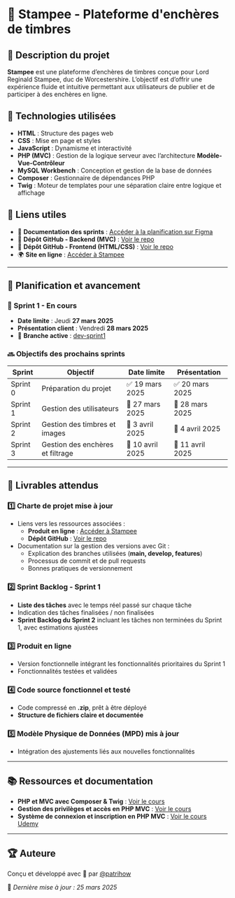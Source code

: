 # 📌 Stampee - Plateforme d'enchères de timbres

## 📖 Description du projet
**Stampee** est une plateforme d’enchères de timbres conçue pour Lord Reginald Stampee, duc de Worcestershire. L’objectif est d’offrir une expérience fluide et intuitive permettant aux utilisateurs de publier et de participer à des enchères en ligne.

## 🚀 Technologies utilisées
- **HTML** : Structure des pages web  
- **CSS** : Mise en page et styles  
- **JavaScript** : Dynamisme et interactivité  
- **PHP (MVC)** : Gestion de la logique serveur avec l’architecture **Modèle-Vue-Contrôleur**  
- **MySQL Workbench** : Conception et gestion de la base de données  
- **Composer** : Gestionnaire de dépendances PHP  
- **Twig** : Moteur de templates pour une séparation claire entre logique et affichage  

## 🔗 Liens utiles
- 📌 **Documentation des sprints** : [Accéder à la planification sur Figma](https://www.figma.com/design/dAj2pv5iFMMb82QyRQ9K8E/Sprints-Stampee?node-id=2067-476&t=rLKQX5RVbomiS1KE-1)  
- 📂 **Dépôt GitHub - Backend (MVC)** : [Voir le repo](https://github.com/patrihow/mvc-stampee)  
- 📂 **Dépôt GitHub - Frontend (HTML/CSS)** : [Voir le repo](https://github.com/patrihow/stampee)  
- 🌍 **Site en ligne** : [Accéder à Stampee](https://patrihow.github.io/stampee/)  

---

## 📅 Planification et avancement

### 🏁 Sprint 1 - En cours
- **Date limite** : Jeudi **27 mars 2025**  
- **Présentation client** : Vendredi **28 mars 2025**  
- 📂 **Branche active** : [dev-sprint1](https://github.com/patrihow/mvc-stampee/tree/dev-sprint1)  

### 🔜 Objectifs des prochains sprints
| Sprint  | Objectif | Date limite | Présentation |
|---------|-----------------------------------|--------------|--------------|
| Sprint 0 | Préparation du projet | ✅ 19 mars 2025 | ✅ 20 mars 2025 |
| Sprint 1 | Gestion des utilisateurs | 📅 27 mars 2025 | 📅 28 mars 2025 |
| Sprint 2 | Gestion des timbres et images | 📅 3 avril 2025 | 📅 4 avril 2025 |
| Sprint 3 | Gestion des enchères et filtrage | 📅 10 avril 2025 | 📅 11 avril 2025 |

---

## 📌 Livrables attendus

### 1️⃣ **Charte de projet mise à jour**
- Liens vers les ressources associées :
  - **Produit en ligne** : [Accéder à Stampee](https://patrihow.github.io/stampee/)  
  - **Dépôt GitHub** : [Voir le repo](https://github.com/patrihow/mvc-stampee)  
- Documentation sur la gestion des versions avec Git :
  - Explication des branches utilisées (**main, develop, features**)
  - Processus de commit et de pull requests
  - Bonnes pratiques de versionnement  

### 2️⃣ **Sprint Backlog - Sprint 1**
- **Liste des tâches** avec le temps réel passé sur chaque tâche  
- Indication des tâches finalisées / non finalisées  
- **Sprint Backlog du Sprint 2** incluant les tâches non terminées du Sprint 1, avec estimations ajustées  

### 3️⃣ **Produit en ligne**
- Version fonctionnelle intégrant les fonctionnalités prioritaires du Sprint 1  
- Fonctionnalités testées et validées  

### 4️⃣ **Code source fonctionnel et testé**
- Code compressé en **.zip**, prêt à être déployé  
- **Structure de fichiers claire et documentée**  

### 5️⃣ **Modèle Physique de Données (MPD) mis à jour**
- Intégration des ajustements liés aux nouvelles fonctionnalités  

---

## 📚 Ressources et documentation
- **PHP et MVC avec Composer & Twig** : [Voir le cours](https://good4college.com/online-course/object-oriented-php-with-mvc-composer-and-twig/fr#209)  
- **Gestion des privilèges et accès en PHP MVC** : [Voir le cours](https://good4college.com/online-course/object-oriented-php-mvc-login-access-and-privilege-management/fr#307)  
- **Système de connexion et inscription en PHP MVC** : [Voir le cours Udemy](https://alithya.udemy.com/course/php-mvc-login)  

---

## 🏆 Auteure
Conçu et développé avec 💖 par [@patrihow](https://github.com/patrihow)  

📌 _Dernière mise à jour : 25 mars 2025_  
